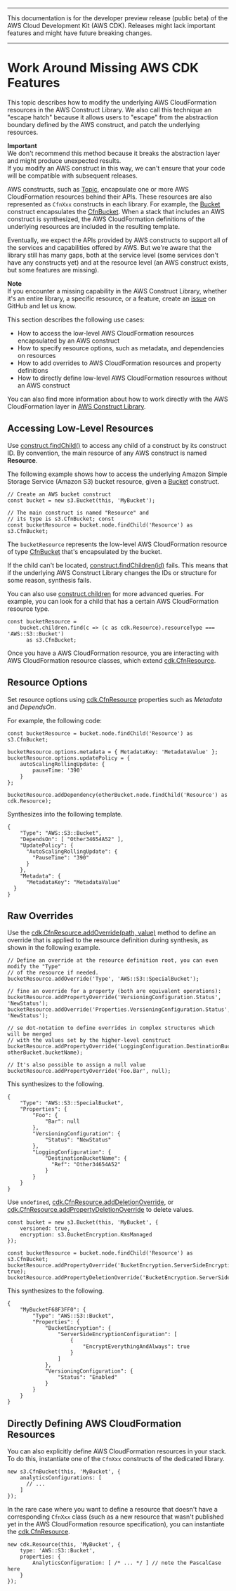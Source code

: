 --------

This documentation is for the developer preview release \(public beta\) of the AWS Cloud Development Kit \(AWS CDK\)\. Releases might lack important features and might have future breaking changes\.

--------

# Work Around Missing AWS CDK Features<a name="cfn_layer"></a>

This topic describes how to modify the underlying AWS CloudFormation resources in the AWS Construct Library\. We also call this technique an "escape hatch" because it allows users to "escape" from the abstraction boundary defined by the AWS construct, and patch the underlying resources\.

**Important**  
We don't recommend this method because it breaks the abstraction layer and might produce unexpected results\.  
If you modify an AWS construct in this way, we can't ensure that your code will be compatible with subsequent releases\.

AWS constructs, such as [Topic](https://docs.aws.amazon.com/cdk/api/latest/typescript/api/aws-sns/topic.html), encapsulate one or more AWS CloudFormation resources behind their APIs\. These resources are also represented as `CfnXxx` constructs in each library\. For example, the [Bucket](https://docs.aws.amazon.com/cdk/api/latest/typescript/api/aws-s3/bucket.html) construct encapsulates the [CfnBucket](https://docs.aws.amazon.com/cdk/api/latest/typescript/api/aws-s3/cfnbucket.html)\. When a stack that includes an AWS construct is synthesized, the AWS CloudFormation definitions of the underlying resources are included in the resulting template\.

Eventually, we expect the APIs provided by AWS constructs to support all of the services and capabilities offered by AWS\. But we're aware that the library still has many gaps, both at the service level \(some services don't have any constructs yet\) and at the resource level \(an AWS construct exists, but some features are missing\)\.

**Note**  
If you encounter a missing capability in the AWS Construct Library, whether it's an entire library, a specific resource, or a feature, create an [issue](https://github.com/awslabs/aws-cdk/issues/new) on GitHub and let us know\.

This section describes the following use cases:
+ How to access the low\-level AWS CloudFormation resources encapsulated by an AWS construct
+ How to specify resource options, such as metadata, and dependencies on resources
+ How to add overrides to AWS CloudFormation resources and property definitions
+ How to directly define low\-level AWS CloudFormation resources without an AWS construct

You can also find more information about how to work directly with the AWS CloudFormation layer in [AWS Construct Library](aws_construct_lib.md)\.

## Accessing Low\-Level Resources<a name="cfn_layer_low_level"></a>

Use [construct\.findChild\(\)](https://docs.aws.amazon.com/cdk/api/latest/typescript/api/cdk.html#@aws-cdk/cdk.Construct.findChild) to access any child of a construct by its construct ID\. By convention, the main resource of any AWS construct is named **Resource**\.

The following example shows how to access the underlying Amazon Simple Storage Service \(Amazon S3\) bucket resource, given a [Bucket](https://docs.aws.amazon.com/cdk/api/latest/typescript/api/aws-s3/bucket.html) construct\.

```
// Create an AWS bucket construct
const bucket = new s3.Bucket(this, 'MyBucket');
      
// The main construct is named "Resource" and
// its type is s3.CfnBucket; const
const bucketResource = bucket.node.findChild('Resource') as s3.CfnBucket;
```

The `bucketResource` represents the low\-level AWS CloudFormation resource of type [CfnBucket](https://docs.aws.amazon.com/cdk/api/latest/typescript/api/aws-s3/cfnbucket.html) that's encapsulated by the bucket\.

If the child can't be located, [construct\.findChildren\(id\)](https://docs.aws.amazon.com/cdk/api/latest/typescript/api/aws-s3#@aws-cdk/cdk.Construct.findChild) fails\. This means that if the underlying AWS Construct Library changes the IDs or structure for some reason, synthesis fails\.

You can also use [construct\.children](https://docs.aws.amazon.com/cdk/api/latest/typescript/api/aws-s3#@aws-cdk/cdk.Construct.children) for more advanced queries\. For example, you can look for a child that has a certain AWS CloudFormation resource type\.

```
const bucketResource =
    bucket.children.find(c => (c as cdk.Resource).resourceType === 'AWS::S3::Bucket')
      as s3.CfnBucket;
```

Once you have a AWS CloudFormation resource, you are interacting with AWS CloudFormation resource classes, which extend [cdk\.CfnResource](https://docs.aws.amazon.com/cdk/api/latest/typescript/api/cdk.html#@aws-cdk/cdk.CfnResource)\.

## Resource Options<a name="cfn_layer_resources"></a>

Set resource options using [cdk\.CfnResource](https://docs.aws.amazon.com/cdk/api/latest/typescript/api/cdk.html#@aws-cdk/cdk.CfnResource) properties such as *Metadata* and *DependsOn*\.

For example, the following code:

```
const bucketResource = bucket.node.findChild('Resource') as s3.CfnBucket;
      
bucketResource.options.metadata = { MetadataKey: 'MetadataValue' };
bucketResource.options.updatePolicy = {
    autoScalingRollingUpdate: {
        pauseTime: '390'
    }
};
      
bucketResource.addDependency(otherBucket.node.findChild('Resource') as cdk.Resource);
```

Synthesizes into the following template\.

```
{
    "Type": "AWS::S3::Bucket",
    "DependsOn": [ "Other34654A52" ],
    "UpdatePolicy": {
      "AutoScalingRollingUpdate": {
        "PauseTime": "390"
      }
    },
    "Metadata": {
      "MetadataKey": "MetadataValue"
  }
}
```

## Raw Overrides<a name="cfn_layer_raw_overrides"></a>

 Use the [cdk\.CfnResource\.addOverride\(path, value\)](https://docs.aws.amazon.com/cdk/api/latest/typescript/api/cdk.html#@aws-cdk/cdk.CfnResource.addOverride) method to define an override that is applied to the resource definition during synthesis, as shown in the following example\.

```
// Define an override at the resource definition root, you can even modify the "Type"
// of the resource if needed.
bucketResource.addOverride('Type', 'AWS::S3::SpecialBucket');
      
// fine an override for a property (both are equivalent operations):
bucketResource.addPropertyOverride('VersioningConfiguration.Status', 'NewStatus');
bucketResource.addOverride('Properties.VersioningConfiguration.Status', 'NewStatus');
      
// se dot-notation to define overrides in complex structures which will be merged
// with the values set by the higher-level construct
bucketResource.addPropertyOverride('LoggingConfiguration.DestinationBucketName', otherBucket.bucketName);
      
// It's also possible to assign a null value
bucketResource.addPropertyOverride('Foo.Bar', null);
```

This synthesizes to the following\.

```
{
    "Type": "AWS::S3::SpecialBucket",
    "Properties": {
        "Foo": {
            "Bar": null
        },
        "VersioningConfiguration": {
            "Status": "NewStatus"
        },
        "LoggingConfiguration": {
            "DestinationBucketName": {
              "Ref": "Other34654A52"
            }
        }
    }
}
```

Use `undefined`, [cdk\.CfnResource\.addDeletionOverride](https://docs.aws.amazon.com/cdk/api/latest/typescript/api/cdk.html#@aws-cdk/cdk.CfnResource.addDeletionOverride), or [cdk\.CfnResource\.addPropertyDeletionOverride](https://docs.aws.amazon.com/cdk/api/latest/typescript/api/cdk.html#@aws-cdk/cdk.CfnResource.addPropertyDeletionOverride) to delete values\.

```
const bucket = new s3.Bucket(this, 'MyBucket', {
    versioned: true,
    encryption: s3.BucketEncryption.KmsManaged
});
      
const bucketResource = bucket.node.findChild('Resource') as s3.CfnBucket;
bucketResource.addPropertyOverride('BucketEncryption.ServerSideEncryptionConfiguration.0.EncryptEverythingAndAlways', true);
bucketResource.addPropertyDeletionOverride('BucketEncryption.ServerSideEncryptionConfiguration.0.ServerSideEncryptionByDefault');
```

This synthesizes to the following\.

```
{
    "MyBucketF68F3FF0": {
        "Type": "AWS::S3::Bucket",
        "Properties": {
            "BucketEncryption": {
                "ServerSideEncryptionConfiguration": [
                    {
                        "EncryptEverythingAndAlways": true
                    }
                ]
            },
            "VersioningConfiguration": {
                "Status": "Enabled"
            }
        }
    }
}
```

## Directly Defining AWS CloudFormation Resources<a name="cfn_layer_direct_define"></a>

You can also explicitly define AWS CloudFormation resources in your stack\. To do this, instantiate one of the `CfnXxx` constructs of the dedicated library\.

```
new s3.CfnBucket(this, 'MyBucket', {
    analyticsConfigurations: [
      // ...
    ]
});
```

In the rare case where you want to define a resource that doesn't have a corresponding `CfnXxx` class \(such as a new resource that wasn't published yet in the AWS CloudFormation resource specification\), you can instantiate the [cdk\.CfnResource](https://docs.aws.amazon.com/cdk/api/latest/typescript/api/cdk.html#@aws-cdk/cdk.CfnResource)\.

```
new cdk.Resource(this, 'MyBucket', {
    type: 'AWS::S3::Bucket',
    properties: {
        AnalyticsConfiguration: [ /* ... */ ] // note the PascalCase here
    }
});
```